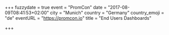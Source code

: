+++
fuzzydate = true
event = "PromCon"
date = "2017-08-09T08:41:53+02:00"
city = "Munich"
country = "Germany"
country_emoji = "de"
eventURL = "https://promcon.io"
title = "End Users Dashboards"

+++

